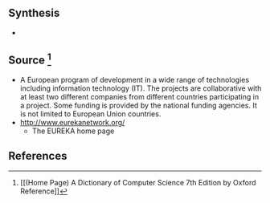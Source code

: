 ## Synthesis
- 
## Source [^1]
- A European program of development in a wide range of technologies including information technology (IT). The projects are collaborative with at least two different companies from different countries participating in a project. Some funding is provided by the national funding agencies. It is not limited to European Union countries.
- http://www.eurekanetwork.org/
	- The EUREKA home page
## References

[^1]: [[(Home Page) A Dictionary of Computer Science 7th Edition by Oxford Reference]]